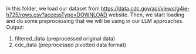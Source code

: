 In this folder, we load our dataset from https://data.cdc.gov/api/views/g4ie-h725/rows.csv?accessType=DOWNLOAD website. Then, we start loading and do some preprocessing that we will be using in our LLM approaches.
Output: 
1. filtered_data (preprocessed original data)
2. cdc_data (preprocessed pivotted data format)
